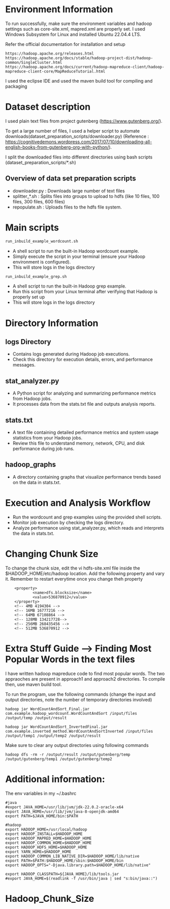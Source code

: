 

# Environment Information

To run successfully, make sure the environment variables and hadoop settings such as core-site.xml, mapred.xml are properly set. I used Windows Subsystem for Linux and installed Ubuntu 22.04.4 LTS.

Refer the official documentation for installation and setup
```
https://hadoop.apache.org/releases.html
https://hadoop.apache.org/docs/stable/hadoop-project-dist/hadoop-common/SingleCluster.html
https://hadoop.apache.org/docs/current/hadoop-mapreduce-client/hadoop-mapreduce-client-core/MapReduceTutorial.html
```
I used the eclipse IDE and used the maven build tool for compiling and packaging

# Dataset description

I used plain text files from project gutenberg (https://www.gutenberg.org/). 

To get a large number of files, I used a helper script to automate downloads(dataset_preparation_scripts/downloader.py) (Reference : https://cognitivedemons.wordpress.com/2017/07/10/downloading-all-english-books-from-gutenberg-org-with-python/). 

I split the downloaded files into different directories using bash scripts (dataset_preparation_scripts/*.sh)

## Overview of data set preparation scripts 
- downloader.py : Downloads large number of text files
- splitter_*.sh : Splits files into groups to upload to hdfs (like 10 files, 100 files, 300 files, 600 files)
- repopulate.sh : Uploads files to the hdfs file system. 

# Main scripts

```bash
run_inbuild_example_wordcount.sh
```
- A shell script to run the built-in Hadoop wordcount example.
- Simply execute the script in your terminal (ensure your Hadoop environment is configured).
- This will store logs in the logs directory

```bash
run_inbuild_example_grep.sh
```
- A shell script to run the built-in Hadoop grep example.
- Run this script from your Linux terminal after verifying that Hadoop is properly set up
- This will store logs in the logs directory

# Directory Information
## logs Directory
- Contains logs generated during Hadoop job executions.
- Check this directory for execution details, errors, and performance messages.

## stat_analyzer.py
- A Python script for analyzing and summarizing performance metrics from Hadoop jobs.
- It processes data from the stats.txt file and outputs analysis reports.

## stats.txt
- A text file containing detailed performance metrics and system usage statistics from your Hadoop jobs.
- Review this file to understand memory, network, CPU, and disk performance during job runs.

## hadoop_graphs
- A directory containing graphs that visualize performance trends based on the data in stats.txt. 

# Execution and Analysis Workflow
- Run the wordcount and grep examples using the provided shell scripts.
- Monitor job execution by checking the logs directory.
- Analyze performance using stat_analyzer.py, which reads and interprets the data in stats.txt.

# Changing Chunk Size
To change the chunk size, edit the vi hdfs-site.xml file inside the $HADOOP_HOME/etc/hadoop location. Add the following property and vary it. Remember to restart everytime once you change theh property
```
    <property>
            <name>dfs.blocksize</name>
            <value>536870912</value>
    </property>
    <!-- 4MB 4194304 -->
    <!-- 16MB 16777216 -->
    <!-- 64MB 67108864 -->
    <!-- 128MB 134217728-->
    <!-- 256MB 268435456 -->
    <!-- 512MB 536870912 -->
```
# Extra Stuff Guide --> Finding Most Popular Words in the text files

I have written hadoop mapreduce code to find most popular words. The two appraoches are present in approach1 and approach2 directories. To compile then, use maven build tool. 

To run the program, use the following commands (change the input and output directories, note the number of temporary directories involved)
```
hadoop jar WordCountAndSort_Final.jar com.example.hadoop_wordcount.WordCountAndSort /input/files /output/temp /output/result

hadoop jar WordCountAndSort_InvertedFinal.jar com.example.inverted_method.WordCountAndSortInverted /input/files /output/temp1 /output/temp2 /output/result
```
Make sure to clear any output directories using following commands
```
hadoop dfs -rm -r /output/result /output/gutenberg/temp /output/gutenberg/temp1 /output/gutenberg/temp2
```



# Additional information: 

The env variables in my ~/.bashrc
```
#java
#export JAVA_HOME=/usr/lib/jvm/jdk-22.0.2-oracle-x64
export JAVA_HOME=/usr/lib/jvm/java-8-openjdk-amd64
export PATH=$JAVA_HOME/bin:$PATH

#hadoop
export HADOOP_HOME=/usr/local/hadoop
export HADOOP_INSTALL=$HADOOP_HOME
export HADOOP_MAPRED_HOME=$HADOOP_HOME
export HADOOP_COMMON_HOME=$HADOOP_HOME
export HADOOP_HDFS_HOME=$HADOOP_HOME
export YARN_HOME=$HADOOP_HOME
export HADOOP_COMMON_LIB_NATIVE_DIR=$HADOOP_HOME/lib/native
export PATH=$PATH:$HADOOP_HOME/sbin:$HADOOP_HOME/bin
export HADOOP_OPTS="-Djava.library.path=$HADOOP_HOME/lib/native"

export HADOOP_CLASSPATH=${JAVA_HOME}/lib/tools.jar
#export JAVA_HOME=$(readlink -f /usr/bin/java | sed "s:bin/java::")
```
# Hadoop_Chunk_Size
